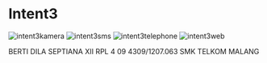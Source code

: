 # Intent3

![intent3kamera](https://cloud.githubusercontent.com/assets/22597495/19861814/91b9ec34-9fc0-11e6-990a-6608179b9e05.jpg)
![intent3sms](https://cloud.githubusercontent.com/assets/22597495/19861815/91c35882-9fc0-11e6-8e82-66e17446cefa.jpg)
![intent3telephone](https://cloud.githubusercontent.com/assets/22597495/19861816/91f1273a-9fc0-11e6-981d-f3f96bf39816.jpg)
![intent3web](https://cloud.githubusercontent.com/assets/22597495/19861817/91fd8228-9fc0-11e6-8fab-6c05b30f6130.jpg)


BERTI DILA SEPTIANA XII RPL 4 09 4309/1207.063 SMK TELKOM MALANG
